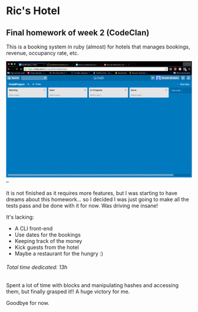 # Ric's Hotel
## Final homework of week 2 (CodeClan)

This is a booking system in ruby (almost) for hotels that manages bookings, revenue, occupancy rate, etc.

![](https://github.com/rpmonteiro/Ric-Hotel/blob/master/img/trello.gif) – 

It is not finished as it requires more features, but I was starting to have dreams about this homework... so I decided I was just going to make all the tests pass and be done with it for now. Was driving me insane!


It's lacking:
* A CLI front-end
* Use dates for the bookings
* Keeping track of the money
* Kick guests from the hotel
* Maybe a restaurant for the hungry :)

###### Total time dedicated: 13h

Spent a lot of time with blocks and manipulating hashes and accessing them, but finally grasped it!! A huge victory for me.

Goodbye for now.